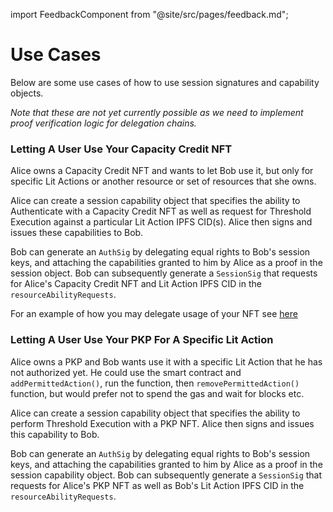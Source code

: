 import FeedbackComponent from "@site/src/pages/feedback.md";

# Use Cases

Below are some use cases of how to use session signatures and capability objects.

_Note that these are not yet currently possible as we need to implement proof verification logic for delegation chains._

### Letting A User Use Your Capacity Credit NFT

Alice owns a Capacity Credit NFT and wants to let Bob use it, but only for specific Lit Actions or another resource or set of resources that she owns.

Alice can create a session capability object that specifies the ability to Authenticate with a Capacity Credit NFT as well as request for Threshold Execution against a particular Lit Action IPFS CID(s). Alice then signs and issues these capabilities to Bob.

Bob can generate an `AuthSig` by delegating equal rights to Bob's session keys, and attaching the capabilities granted to him by Alice as a proof in the session object. Bob can subsequently generate a `SessionSig` that requests for Alice's Capacity Credit NFT and Lit Action IPFS CID in the `resourceAbilityRequests`.

For an example of how you may delegate usage of your NFT see [here](../../authentication/session-sigs/capacity-credits)

### Letting A User Use Your PKP For A Specific Lit Action

Alice owns a PKP and Bob wants use it with a specific Lit Action that he has not authorized yet. He could use the smart contract and `addPermittedAction()`, run the function, then `removePermittedAction()` function, but would prefer not to spend the gas and wait for blocks etc.

Alice can create a session capability object that specifies the ability to perform Threshold Execution with a PKP NFT. Alice then signs and issues this capability to Bob.

Bob can generate an `AuthSig` by delegating equal rights to Bob's session keys, and attaching the capabilities granted to him by Alice as a proof in the session capability object. Bob can subsequently generate a `SessionSig` that requests for Alice's PKP NFT as well as Bob's Lit Action IPFS CID in the `resourceAbilityRequests`.
<FeedbackComponent/>
